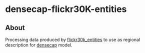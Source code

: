 # densecap-flickr30K-entities

## About
Processing data produced by [flickr30k_entities](https://github.com/BryanPlummer/flickr30k_entities) to use as regional description for [densecap](https://github.com/jcjohnson/densecap) model.
